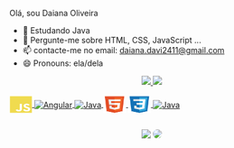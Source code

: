 Olá, sou Daiana Oliveira

- 🌱 Estudando Java 
- 💬 Pergunte-me sobre HTML, CSS, JavaScript ...
- 📫 contacte-me no email: daiana.davi2411@gmail.com
- 😄 Pronouns: ela/dela

<div align="center">
  <a href="https://github.com/DAIA2021">
  <img height="180em" src="https://github-readme-stats.vercel.app/api?username=DAIA2021&show_icons=true&theme=dracula&include_all_commits=true&count_private=true"/>
  <img height="170em" src="https://github-readme-stats.vercel.app/api/top-langs/?username=DAIA2021&layout=compact&langs_count=7&theme=dracula"/>
</div>

  <div style="display: inline_block"><br>
  <img align="center" alt="JavaScript" height="30" width="40" src="https://raw.githubusercontent.com/devicons/devicon/master/icons/javascript/javascript-plain.svg">
  <img align="center" alt="Angular" height="30" width="40" <img src="https://cdn.jsdelivr.net/gh/devicons/devicon/icons/angularjs/angularjs-original.svg" />        
  <img align="center" alt="Java" height="30" width="40" <img src="https://cdn.jsdelivr.net/gh/devicons/devicon/icons/java/java-original.svg" />                
  <img align="center" alt="HTML" height="30" width="40" src="https://raw.githubusercontent.com/devicons/devicon/master/icons/html5/html5-original.svg">
  <img align="center" alt="CSS" height="30" width="40" src="https://raw.githubusercontent.com/devicons/devicon/master/icons/css3/css3-original.svg">
  <img align="center" alt="Java" height="30" width="40" <img src="https://cdn.jsdelivr.net/gh/devicons/devicon/icons/github/github-original-wordmark.svg" /        
          
</div>
  
 ##
  
  <div align="center"> 

<a href = "mailto:daiana.davi2411@gmail.com"> <img src="https://img.shields.io/badge/-Gmail-%23333?style=for-the-badge&logo=gmail&logoColor=white" target="_blank"></a>
<a href="https://www.linkedin.com/in//daiana-oliveira-1937a4242/" target="_blank"><img src="https://img.shields.io/badge/-LinkedIn-%230077B5?style=for-the-badge&logo=linkedin&logoColor=white" style="border-radius: 30px" target="_blank"></a> 
 </div>
  
  
  
  
